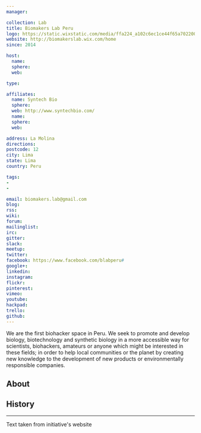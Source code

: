 ```yaml
---
manager:

collection: Lab
title: Biomakers Lab Peru
logo: https://static.wixstatic.com/media/ffa224_a102c6ec1ce44f65a702200affe04df1~mv2.png/v1/fill/w_263,h_268,al_c,usm_0.66_1.00_0.01/ffa224_a102c6ec1ce44f65a702200affe04df1~mv2.png
website: http://biomakerslab.wix.com/home
since: 2014

host:
  name:
  sphere:
  web:

type:

affiliates:
  name: Syntech Bio
  sphere:
  web: http://www.syntechbio.com/
  name:
  sphere:
  web:

address: La Molina
directions:
postcode: 12
city: Lima
state: Lima
country: Peru

tags:
-
-

email: biomakers.lab@gmail.com
blog:
rss:
wiki:
forum:
mailinglist:
irc:
gitter:
slack:
meetup:
twitter:
facebook: https://www.facebook.com/blabperu#
google+:
linkedin:
instagram:
flickr:
pinterest:
vimeo:
youtube:
hackpad:
trello:
github:
---
```

We are the first biohacker space in Peru. We seek to promote and develop biology, biotechnology and synthetic biology in a more accessible way for scientists, biohackers, amateurs or anyone which might be interested in these fields; in order to help local communities or the planet by creating new knowledge to the development of new products or environmentally responsible companies.​

## About

## History

---
Text taken from initiative's website
